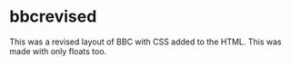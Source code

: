 # bbcrevised
This was a revised layout of BBC with CSS added to the HTML. This was made with only floats too. 
